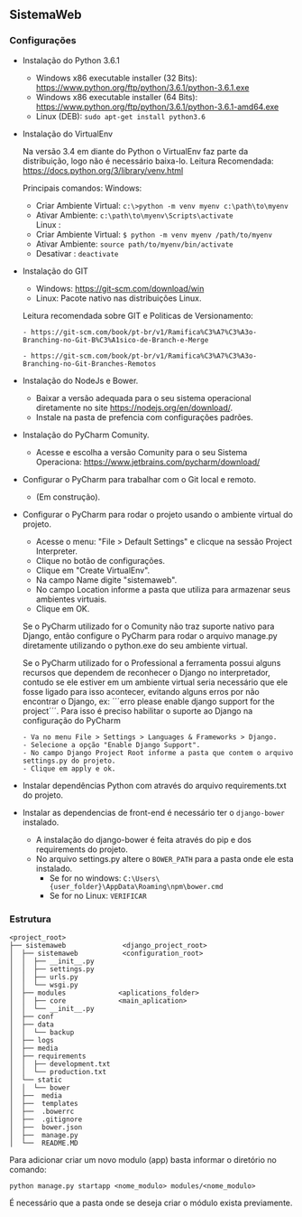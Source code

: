 ## SistemaWeb

### Configurações
  
  - Instalação do Python 3.6.1
    - Windows x86 executable installer (32 Bits): https://www.python.org/ftp/python/3.6.1/python-3.6.1.exe
    - Windows x86 executable installer (64 Bits): https://www.python.org/ftp/python/3.6.1/python-3.6.1-amd64.exe  
    - Linux (DEB): ```sudo apt-get install python3.6```
  
  - Instalação do VirtualEnv
  
    Na versão 3.4 em diante do Python o VirtualEnv faz parte da distribuição, logo não é necessário baixa-lo.
    Leitura Recomendada: https://docs.python.org/3/library/venv.html
    
    Principais comandos: 
      Windows:
      - Criar Ambiente Virtual: ```c:\>python -m venv myenv c:\path\to\myenv```
      - Ativar Ambiente: ```c:\path\to\myenv\Scripts\activate```  
      Linux :
      - Criar Ambiente Virtual: ```$ python -m venv myenv /path/to/myenv```
      - Ativar Ambiente: ```source path/to/myenv/bin/activate```
      - Desativar      : ```deactivate```

- Instalação do GIT
    - Windows: https://git-scm.com/download/win
    - Linux: Pacote nativo nas distribuições Linux.
    
    Leitura recomendada sobre GIT e Politicas de Versionamento:
    
      - https://git-scm.com/book/pt-br/v1/Ramifica%C3%A7%C3%A3o-Branching-no-Git-B%C3%A1sico-de-Branch-e-Merge
      
      - https://git-scm.com/book/pt-br/v1/Ramifica%C3%A7%C3%A3o-Branching-no-Git-Branches-Remotos

- Instalação do NodeJs e Bower.
    - Baixar a versão adequada para o seu sistema operacional diretamente no site https://nodejs.org/en/download/.
    - Instale na pasta de prefencia com configurações padrões.

- Instalação do PyCharm Comunity.
    - Acesse e escolha a versão Comunity para o seu Sistema Operaciona: https://www.jetbrains.com/pycharm/download/

- Configurar o  PyCharm para trabalhar com o Git local e remoto.
    - (Em construção).
    
- Configurar o PyCharm para rodar o projeto usando o ambiente virtual do projeto.
  
    - Acesse o menu: "File > Default Settings" e clicque na sessão Project Interpreter.
    - Clique no botão de configurações.
    - Clique em "Create VirtualEnv".
    - Na campo Name digite "sistemaweb".
    - No campo Location informe a pasta que utiliza para armazenar seus ambientes virtuais.
    - Clique em OK.  
    
    Se o PyCharm utilizado for o Comunity não traz suporte nativo para Django, então configure o PyCharm para rodar o arquivo manage.py diretamente utilizando o python.exe do seu ambiente virtual.
    
    Se o PyCharm utilizado for o Professional a ferramenta possui alguns recursos que dependem de reconhecer o Django no interpretador, contudo se ele estiver em um ambiente virtual seria necessário que ele fosse ligado para isso acontecer, evitando alguns erros por não encontrar o Django, ex: ´´´erro please enable django support for the project´´´. 
    Para isso é preciso habilitar o suporte ao Django na configuração do PyCharm
    
      - Va no menu File > Settings > Languages & Frameworks > Django.
      - Selecione a opção "Enable Django Support".
      - No campo Django Project Root informe a pasta que contem o arquivo settings.py do projeto.
      - Clique em apply e ok.
  
- Instalar dependências Python com através do arquivo requirements.txt do projeto.

- Instalar as dependencias de front-end é necessário ter o ```django-bower``` instalado.
    - A instalação do django-bower é feita através do pip e dos requirements do projeto.
    - No arquivo settings.py altere o ```BOWER_PATH``` para a pasta onde ele esta instalado.
        - Se for no windows: ```C:\Users\{user_folder}\AppData\Roaming\npm\bower.cmd```
        - Se for no Linux: ```VERIFICAR```

### Estrutura
```
<project_root>
├── sistemaweb              <django_project_root>
│  ├── sistemaweb           <configuration_root>
│  │  ├── __init__.py
│  │  ├── settings.py
│  │  ├── urls.py
│  │  └── wsgi.py
│  ├── modules             <aplications_folder>
│  │  ├── core             <main_aplication>
│  │  └── __init__.py
│  ├── conf
│  ├── data
│  │  └── backup
│  ├── logs
│  ├── media
│  ├── requirements
│  │  ├── development.txt
│  │  └── production.txt
│  └── static
│  │  └── bower
│  ├──  media
│  ├──  templates
│  ├──  .bowerrc
│  ├──  .gitignore
│  ├──  bower.json
│  ├──  manage.py
│  └──  README.MD

```

Para adicionar criar um novo modulo (app) basta informar o diretório no comando:

``` python manage.py startapp <nome_modulo> modules/<nome_modulo> ```

É necessário que a pasta onde se deseja criar o módulo exista previamente.

